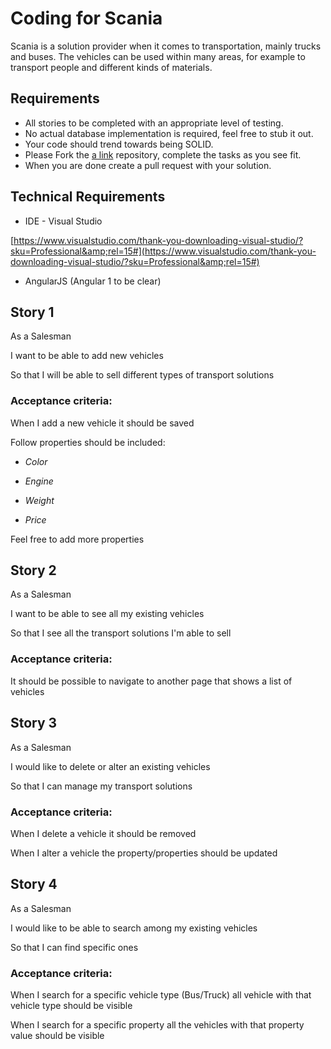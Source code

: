 # Coding for Scania

Scania is a solution provider when it comes to transportation, mainly trucks and buses. 
The vehicles can be used within many areas, for example to transport people and different kinds of materials.

## Requirements

- All stories to be completed with an appropriate level of testing.
- No actual database implementation is required, feel free to stub it out.
- Your code should trend towards being SOLID.
- Please Fork the [a link](https://github.com/Hjelm11/Scania) repository, complete the tasks as you see fit.
- When you are done create a pull request with your solution.

## Technical Requirements

- IDE - Visual Studio

[https://www.visualstudio.com/thank-you-downloading-visual-studio/?sku=Professional&amp;rel=15#](https://www.visualstudio.com/thank-you-downloading-visual-studio/?sku=Professional&amp;rel=15#)

- AngularJS (Angular 1 to be clear)

##  Story 1

As a Salesman

I want to be able to add new vehicles

So that I will be able to sell different types of transport solutions

### Acceptance criteria:

When I add a new vehicle it should be saved

Follow properties should be included:

- _Color_

- _Engine_

- _Weight_

- _Price_

Feel free to add more properties

## Story 2

As a Salesman

I want to be able to see all my existing vehicles

So that I see all the transport solutions I&#39;m able to sell

### Acceptance criteria:

It should be possible to navigate to another page that shows a list of vehicles

## Story 3

As a Salesman

I would like to delete or alter an existing vehicles

So that I can manage my transport solutions

### Acceptance criteria:

When I delete a vehicle it should be removed

When I alter a vehicle the property/properties should be updated

## Story 4

As a Salesman

I would like to be able to search among my existing vehicles

So that I can find specific ones

### Acceptance criteria:

When I search for a specific vehicle type (Bus/Truck) all vehicle with that vehicle type should be visible

When I search for a specific property all the vehicles with that property value should be visible
